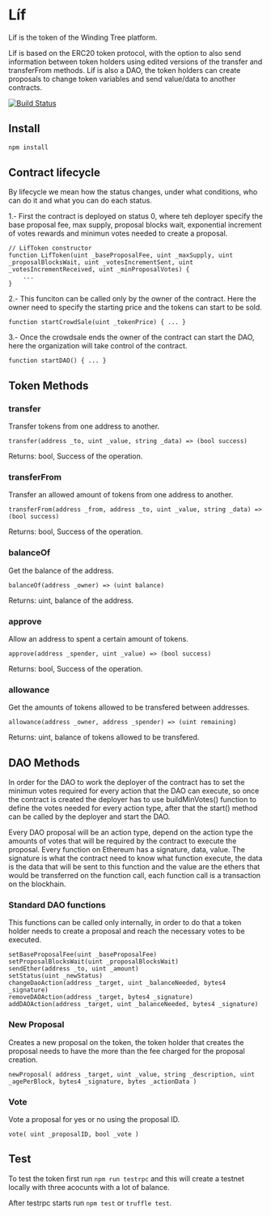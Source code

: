 # Líf

Líf is the token of the Winding Tree platform.

Líf is based on the ERC20 token protocol, with the option to also send information between token holders using edited versions of the transfer and transferFrom methods.
Lif is also a DAO, the token holders can create proposals to change token variables and send value/data to another contracts.

[![Build Status](https://travis-ci.org/windingtree/LifToken.svg?branch=master)](https://travis-ci.org/windingtree/LifToken)

## Install

```sh
npm install
```

## Contract lifecycle

By lifecycle we mean how the status changes, under what conditions, who can do it and what you can do each status.

1.- First the contract is deployed on status 0, where teh deployer specify the base proposal fee, max supply, proposal blocks wait, exponential increment of votes rewards and minimun votes needed to create a proposal.
  ```
  // LifToken constructor
  function LifToken(uint _baseProposalFee, uint _maxSupply, uint _proposalBlocksWait, uint _votesIncrementSent, uint _votesIncrementReceived, uint _minProposalVotes) {
      ...
  }
  ```
2.- This funciton can be called only by the owner of the contract. Here the owner need to specify the starting price and the tokens can start to be sold.
  ```
  function startCrowdSale(uint _tokenPrice) { ... }
  ```
3.- Once the crowdsale ends the owner of the contract can start the DAO, here the organization will take control of the contract.
  ```
  function startDAO() { ... }
  ```

## Token Methods

### transfer

Transfer tokens from one address to another.
```
transfer(address _to, uint _value, string _data) => (bool success)
```
Returns: bool, Success of the operation.

### transferFrom

Transfer  an allowed amount of tokens from one address to another.
```
transferFrom(address _from, address _to, uint _value, string _data) => (bool success)
```
Returns: bool, Success of the operation.

### balanceOf

Get the balance of the address.
```
balanceOf(address _owner) => (uint balance)
```
Returns: uint, balance of the address.

### approve

Allow an address to spent a certain amount of tokens.
```
approve(address _spender, uint _value) => (bool success)
```
Returns: bool, Success of the operation.

### allowance

Get the amounts of tokens allowed to be transfered between addresses.
```
allowance(address _owner, address _spender) => (uint remaining)
```
Returns: uint, balance of tokens allowed to be transfered.

## DAO Methods

In order for the DAO to work the deployer of the contract has to set the minimun votes required for every action that the DAO can execute, so once the contract is created the deployer has to use buildMinVotes() function to define the votes needed for every action type, after that the start() method can be called by the deployer and start the DAO.

Every DAO proposal will be an action type, depend on the action type the amounts of votes that will be required by the contract to execute the proposal. Every function on Ethereum has a signature, data,  value.
The signature is what the contract need to know what function execute, the data is the data that will be sent to this function and the value are the ethers that would be transferred on the function call, each function call is a transaction on the blockhain.

### Standard DAO functions

This functions can be called only internally, in order to do that a token holder needs to create a proposal and reach the necessary votes to be executed.

```
setBaseProposalFee(uint _baseProposalFee)
setProposalBlocksWait(uint _proposalBlocksWait)
sendEther(address _to, uint _amount)
setStatus(uint _newStatus)
changeDaoAction(address _target, uint _balanceNeeded, bytes4 _signature)
removeDAOAction(address _target, bytes4 _signature)
addDAOAction(address _target, uint _balanceNeeded, bytes4 _signature)
```

### New Proposal

Creates a new proposal on the token, the token holder that creates the proposal needs to have the more than the fee charged for the proposal creation.
```
newProposal( address _target, uint _value, string _description, uint _agePerBlock, bytes4 _signature, bytes _actionData )
```
### Vote

Vote a proposal for yes or no using the proposal ID.
```
vote( uint _proposalID, bool _vote )
```

## Test

To test the token first run `npm run testrpc` and this will create a testnet locally with three acocunts with a lot of balance.

After testrpc starts run `npm test` or `truffle test`.
